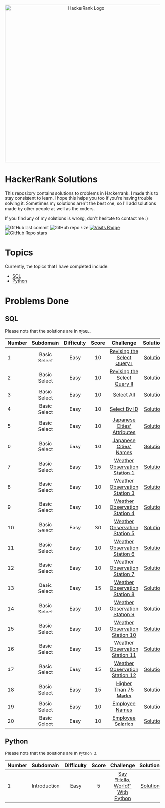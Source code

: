 <p align="center">
    <a title="hackerrank.com/yusufnurwahid" href="https://www.hackerrank.com/yusufnurwahid">
        <img width="512" alt="HackerRank Logo" src="https://hrcdn.net/community-frontend/assets/brand/logo-new-white-green-a5cb16e0ae.svg">
    </a>
</p>

# HackerRank Solutions
This repository contains solutions to problems in Hackerrank. I made this to stay consistent to learn. I hope this helps you too if you're having trouble solving it.
Sometimes my solutions aren't the best one, so I'll add solutions made by other people as well as the coders.

If you find any of my solutions is wrong, don't hesitate to contact me :)

![GitHub last commit](https://img.shields.io/github/last-commit/ynw99/HackerrankSolutions?logo=Github&style=plastic)
![GitHub repo size](https://img.shields.io/github/repo-size/ynw99/HackerrankSolutions?color=%23117A65&style=plastic)
[![Visits Badge](https://badges.pufler.dev/visits/ynw99/HackerrankSolutions?label=visits&color=cyan&style=plastic)](https://badges.pufler.dev)
![GitHub Repo stars](https://img.shields.io/github/stars/ynw99/HackerrankSolutions?color=gold&label=repo%20stars&style=plastic)

# Topics
Currently, the topics that I have completed include:
- [SQL](#SQL)
- [Python](#Python)
# Problems Done
## SQL
Please note that the solutions are in `MySQL`.

|   Number  | Subdomain     | Difficulty | Score  |             Challenge                   |           Solution    |
|   :---    | :----:        | :----:     | :----: |             :----:                      |               ---:    |
|     1     | Basic Select  | Easy       |   10   | [Revising the Select Query I][sql1]     |   [Solution][asql1]   |
|     2     | Basic Select  | Easy       |   10   | [Revising the Select Query II][sql2]    |   [Solution][asql2]   |
|     3     | Basic Select  | Easy       |   10   | [Select All][sql3]                      |   [Solution][asql3]   |
|     4     | Basic Select  | Easy       |   10   | [Select By ID][sql4]                    |   [Solution][asql4]   |
|     5     | Basic Select  | Easy       |   10   | [Japanese Cities' Attributes][sql5]     |   [Solution][asql5]   |
|     6     | Basic Select  | Easy       |   10   | [Japanese Cities' Names][sql6]          |   [Solution][asql6]   |
|     7     | Basic Select  | Easy       |   15   | [Weather Observation Station 1][sql7]   |   [Solution][asql7]   |
|     8     | Basic Select  | Easy       |   10   | [Weather Observation Station 3][sql8]   |   [Solution][asql8]   |
|     9     | Basic Select  | Easy       |   10   | [Weather Observation Station 4][sql9]   |   [Solution][asql9]   |
|     10    | Basic Select  | Easy       |   30   | [Weather Observation Station 5][sql10]  |   [Solution][asql10]  |
|     11    | Basic Select  | Easy       |   10   | [Weather Observation Station 6][sql11]  |   [Solution][asql11]  |
|     12    | Basic Select  | Easy       |   10   | [Weather Observation Station 7][sql12]  |   [Solution][asql12]  |
|     13    | Basic Select  | Easy       |   15   | [Weather Observation Station 8][sql13]  |   [Solution][asql13]  |
|     14    | Basic Select  | Easy       |   10   | [Weather Observation Station 9][sql14]  |   [Solution][asql14]  |
|     15    | Basic Select  | Easy       |   10   | [Weather Observation Station 10][sql15] |   [Solution][asql15]  |
|     16    | Basic Select  | Easy       |   15   | [Weather Observation Station 11][sql16] |   [Solution][asql16]  |
|     17    | Basic Select  | Easy       |   15   | [Weather Observation Station 12][sql17] |   [Solution][asql17]  |
|     18    | Basic Select  | Easy       |   15   | [Higher Than 75 Marks][sql18]           |   [Solution][asql18]  |
|     19    | Basic Select  | Easy       |   10   | [Employee Names][sql19]                 |   [Solution][asql19]  |
|     20    | Basic Select  | Easy       |   10   | [Employee Salaries][sql20]              |   [Solution][asql20]  |

[sql1]: https://www.hackerrank.com/challenges/revising-the-select-query/problem
[asql1]: SQL/1.%20Basic%20Select/revising-the-select-query-I.sql
[sql2]: https://www.hackerrank.com/challenges/revising-the-select-query-2/problem
[asql2]: SQL/1.%20Basic%20Select/revising-the-select-query-II.sql
[sql3]: https://www.hackerrank.com/challenges/select-all-sql/problem
[asql3]: SQL/1.%20Basic%20Select/select-all.sql
[sql4]: https://www.hackerrank.com/challenges/select-by-id/problem
[asql4]: SQL/1.%20Basic%20Select/select-by-id.sql
[sql5]: https://www.hackerrank.com/challenges/japanese-cities-attributes/problem
[asql5]: SQL/1.%20Basic%20Select/Japanese-cities'-attributes.sql
[sql6]: https://www.hackerrank.com/challenges/japanese-cities-name/problem
[asql6]: SQL/1.%20Basic%20Select/Japanese-cities'-names.sql
[sql7]: https://www.hackerrank.com/challenges/weather-observation-station-1/problem
[asql7]: SQL/1.%20Basic%20Select/weather-observation-station-1.sql
[sql8]: https://www.hackerrank.com/challenges/weather-observation-station-3/problem
[asql8]: SQL/1.%20Basic%20Select/weather-observation-station-3.sql
[sql9]: https://www.hackerrank.com/challenges/weather-observation-station-4/problem
[asql9]: SQL/1.%20Basic%20Select/weather-observation-station-4.sql
[sql10]: https://www.hackerrank.com/challenges/weather-observation-station-5/problem
[asql10]: SQL/1.%20Basic%20Select/weather-observation-station-5.sql
[sql11]: https://www.hackerrank.com/challenges/weather-observation-station-6/problem
[asql11]: SQL/1.%20Basic%20Select/weather-observation-station-6.sql
[sql12]: https://www.hackerrank.com/challenges/weather-observation-station-7/problem
[asql12]: SQL/1.%20Basic%20Select/weather-observation-station-7.sql
[sql13]: https://www.hackerrank.com/challenges/weather-observation-station-8/problem
[asql13]: SQL/1.%20Basic%20Select/weather-observation-station-8.sql
[sql14]: https://www.hackerrank.com/challenges/weather-observation-station-9/problem
[asql14]: SQL/1.%20Basic%20Select/weather-observation-station-9.sql
[sql15]: https://www.hackerrank.com/challenges/weather-observation-station-10/problem
[asql15]: SQL/1.%20Basic%20Select/weather-observation-station-10.sql
[sql16]: https://www.hackerrank.com/challenges/weather-observation-station-11/problem
[asql16]: SQL/1.%20Basic%20Select/weather-observation-station-11.sql
[sql17]: https://www.hackerrank.com/challenges/weather-observation-station-12/problem
[asql17]: SQL/1.%20Basic%20Select/weather-observation-station-12.sql
[sql18]: https://www.hackerrank.com/challenges/more-than-75-marks/problem
[asql18]: SQL/1.%20Basic%20Select/more-than-75-marks.sql
[sql19]: https://www.hackerrank.com/challenges/name-of-employees/problem
[asql19]: SQL/1.%20Basic%20Select/name-of-employees.sql
[sql20]: https://www.hackerrank.com/challenges/salary-of-employees/problem
[asql20]: SQL/1.%20Basic%20Select/salary-of-employees.sql
## Python
Please note that the solutions are in `Python 3`.

|   Number  | Subdomain     | Difficulty | Score  |             Challenge                   |           Solution    |
|   :---    | :---          | :----:     | :----: |             :----:                      |               ---:    |
|     1     | Introduction  | Easy       |   5    | [Say "Hello, World!" With Python][py1]  |   [Solution][apy1]    |

[py1]: https://www.hackerrank.com/challenges/py-hello-world/problem
[apy1]: Python/1.%20Introduction/hello-world.py